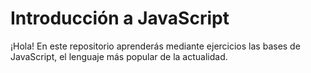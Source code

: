 # Introducción a JavaScript

¡Hola! En este repositorio aprenderás mediante ejercicios las bases de JavaScript, el lenguaje más popular de la actualidad.
